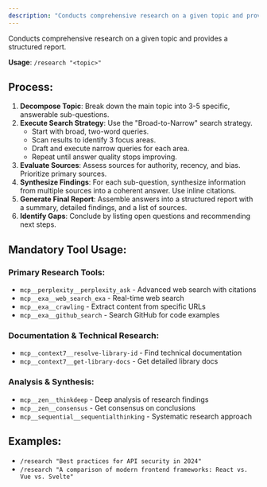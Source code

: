 ```yaml
---
description: "Conducts comprehensive research on a given topic and provides a structured report."
---
```


Conducts comprehensive research on a given topic and provides a structured report.

**Usage**: `/research "<topic>"`

## Process:
1.  **Decompose Topic**: Break down the main topic into 3-5 specific, answerable sub-questions.
2.  **Execute Search Strategy**: Use the "Broad-to-Narrow" search strategy.
    *   Start with broad, two-word queries.
    *   Scan results to identify 3 focus areas.
    *   Draft and execute narrow queries for each area.
    *   Repeat until answer quality stops improving.
3.  **Evaluate Sources**: Assess sources for authority, recency, and bias. Prioritize primary sources.
4.  **Synthesize Findings**: For each sub-question, synthesize information from multiple sources into a coherent answer. Use inline citations.
5.  **Generate Final Report**: Assemble answers into a structured report with a summary, detailed findings, and a list of sources.
6.  **Identify Gaps**: Conclude by listing open questions and recommending next steps.

## Mandatory Tool Usage:

### Primary Research Tools:
- `mcp__perplexity__perplexity_ask` - Advanced web search with citations
- `mcp__exa__web_search_exa` - Real-time web search
- `mcp__exa__crawling` - Extract content from specific URLs
- `mcp__exa__github_search` - Search GitHub for code examples

### Documentation & Technical Research:
- `mcp__context7__resolve-library-id` - Find technical documentation
- `mcp__context7__get-library-docs` - Get detailed library docs

### Analysis & Synthesis:
- `mcp__zen__thinkdeep` - Deep analysis of research findings
- `mcp__zen__consensus` - Get consensus on conclusions
- `mcp__sequential__sequentialthinking` - Systematic research approach



## Examples:
-   `/research "Best practices for API security in 2024"`
-   `/research "A comparison of modern frontend frameworks: React vs. Vue vs. Svelte"`
